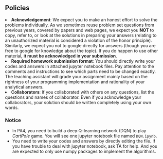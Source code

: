 ## Policies

<li><strong>Acknowledgement</strong>: We expect you to make an honest effort to solve the problems individually. As we sometimes reuse problem set questions from previous years, covered by papers and web pages, we expect you <strong>NOT</strong> to copy, refer to, or look at the solutions in preparing your answers (relating to an unauthorized material is considered a violation of the honor principle). Similarly, we expect you not to google directly for answers (though you are free to google for knowledge about the topic). If you do happen to use other material, <strong>it must be acknowledged in your submission</strong>.</li>
<li><strong>Required homework submission format</strong>: You should directly write your codes and answers in attached jupyter notebook files. Pay attention to the comments and instructions to see which parts need to be changed exactly. The teaching assistant will grade your assignment mainly based on the rightness of your programming implementation and rationality of your analytical answers.</li>
<li><strong>Collaborators</strong>: If you collaborated with others on any questions, list the questions and names of collaborator. Even if you acknowledge your collaborators, your solution should be written completely using your own words.</li>
</ul>
<h3 class="mume-header" id="notice">Notice</h3>

<ul>
<li>In PA4, you need to build a deep Q-learning network (DQN) to play <em>CartPole</em> game. You will see one jupyter notebook file named <code>DQN.ipynb</code>.</li>
<li>You need to write your codes and answers by directly editing the file. If you have trouble to deal with jupyter notebook, ask TA for help. And you are expected to only use numpy packages to implement the algorithms.</li>
